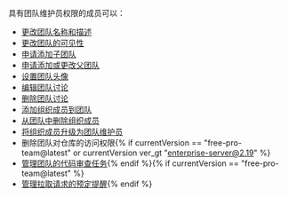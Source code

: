 具有团队维护员权限的成员可以：

- [更改团队名称和描述](/articles/renaming-a-team)
- [更改团队的可见性](/articles/changing-team-visibility)
- [申请添加子团队](/articles/requesting-to-add-a-child-team)
- [申请添加或更改父团队](/articles/requesting-to-add-or-change-a-parent-team)
- [设置团队头像](/articles/setting-your-team-s-profile-picture)
- [编辑团队讨论](/articles/managing-disruptive-comments/#editing-a-comment)
- [删除团队讨论](/articles/managing-disruptive-comments/#deleting-a-comment)
- [添加组织成员到团队](/articles/adding-organization-members-to-a-team)
- [从团队中删除组织成员](/articles/removing-organization-members-from-a-team)
- [将组织成员升级为团队维护员](/articles/giving-team-maintainer-permissions-to-an-organization-member)
- 删除团队对仓库的访问权限{% if currentVersion == "free-pro-team@latest" or currentVersion ver_gt "enterprise-server@2.19" %}
- [管理团队的代码审查任务](/github/setting-up-and-managing-organizations-and-teams/managing-code-review-assignment-for-your-team){% endif %}{% if currentVersion == "free-pro-team@latest" %}
- [管理拉取请求的预定提醒](/github/setting-up-and-managing-organizations-and-teams/managing-scheduled-reminders-for-pull-requests){% endif %}
